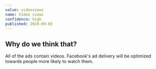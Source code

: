 ```yaml
---
value: videoviews
name: Video views
confidence: high
published: 2020-09-03
---
```


## Why do we think that?

All of the ads contain videos. Facebook's ad delivery will be optimized towards people more likely to watch them.

